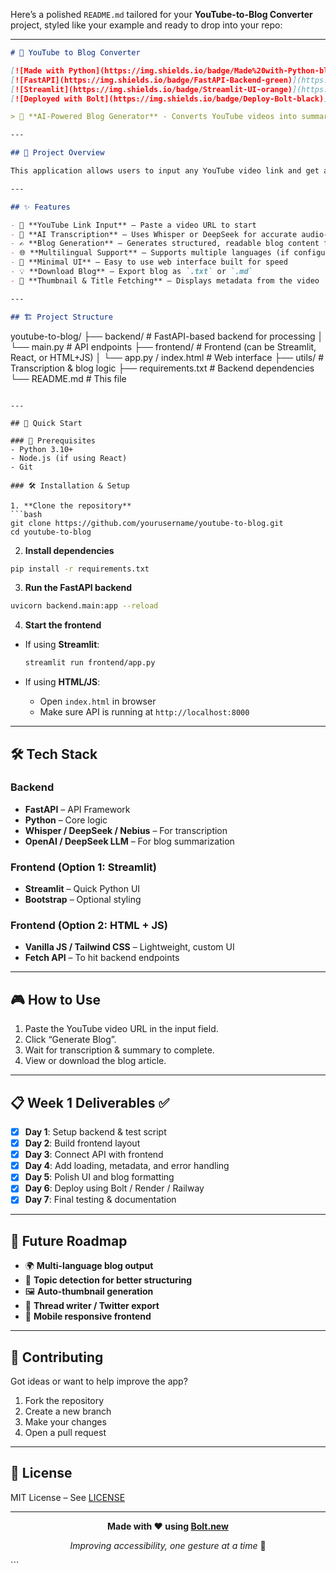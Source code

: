 Here’s a polished `README.md` tailored for your **YouTube-to-Blog Converter** project, styled like your example and ready to drop into your repo:

---

```markdown
# 📝 YouTube to Blog Converter

[![Made with Python](https://img.shields.io/badge/Made%20with-Python-blue)](https://python.org)
[![FastAPI](https://img.shields.io/badge/FastAPI-Backend-green)](https://fastapi.tiangolo.com/)
[![Streamlit](https://img.shields.io/badge/Streamlit-UI-orange)](https://streamlit.io/)
[![Deployed with Bolt](https://img.shields.io/badge/Deploy-Bolt-black)](https://bolt.new)

> 🚀 **AI-Powered Blog Generator** - Converts YouTube videos into summarized blog posts using AI transcription and NLP.

---

## 🎯 Project Overview

This application allows users to input any YouTube video link and get a readable, summarized blog version of the video. It uses AI models for transcription and summarization, making it easier to repurpose video content into articles.

---

## ✨ Features

- 🔗 **YouTube Link Input** – Paste a video URL to start
- 🧠 **AI Transcription** – Uses Whisper or DeepSeek for accurate audio-to-text
- ✍️ **Blog Generation** – Generates structured, readable blog content from video speech
- 🌐 **Multilingual Support** – Supports multiple languages (if configured)
- 🎨 **Minimal UI** – Easy to use web interface built for speed
- 💡 **Download Blog** – Export blog as `.txt` or `.md`
- 📸 **Thumbnail & Title Fetching** – Displays metadata from the video

---

## 🏗️ Project Structure

```

youtube-to-blog/
├── backend/                # FastAPI-based backend for processing
│   └── main.py            # API endpoints
├── frontend/               # Frontend (can be Streamlit, React, or HTML+JS)
│   └── app.py / index.html # Web interface
├── utils/                 # Transcription & blog logic
├── requirements.txt       # Backend dependencies
└── README.md              # This file

````

---

## 🚀 Quick Start

### 🔧 Prerequisites
- Python 3.10+
- Node.js (if using React)
- Git

### 🛠️ Installation & Setup

1. **Clone the repository**
```bash
git clone https://github.com/yourusername/youtube-to-blog.git
cd youtube-to-blog
````

2. **Install dependencies**

```bash
pip install -r requirements.txt
```

3. **Run the FastAPI backend**

```bash
uvicorn backend.main:app --reload
```

4. **Start the frontend**

* If using **Streamlit**:

  ```bash
  streamlit run frontend/app.py
  ```
* If using **HTML/JS**:

  * Open `index.html` in browser
  * Make sure API is running at `http://localhost:8000`

---

## 🛠️ Tech Stack

### Backend

* **FastAPI** – API Framework
* **Python** – Core logic
* **Whisper / DeepSeek / Nebius** – For transcription
* **OpenAI / DeepSeek LLM** – For blog summarization

### Frontend (Option 1: Streamlit)

* **Streamlit** – Quick Python UI
* **Bootstrap** – Optional styling

### Frontend (Option 2: HTML + JS)

* **Vanilla JS / Tailwind CSS** – Lightweight, custom UI
* **Fetch API** – To hit backend endpoints

---

## 🎮 How to Use

1. Paste the YouTube video URL in the input field.
2. Click “Generate Blog”.
3. Wait for transcription & summary to complete.
4. View or download the blog article.

---

## 📋 Week 1 Deliverables ✅

* [x] **Day 1**: Setup backend & test script
* [x] **Day 2**: Build frontend layout
* [x] **Day 3**: Connect API with frontend
* [x] **Day 4**: Add loading, metadata, and error handling
* [x] **Day 5**: Polish UI and blog formatting
* [x] **Day 6**: Deploy using Bolt / Render / Railway
* [x] **Day 7**: Final testing & documentation

---

## 🔮 Future Roadmap

* 🌍 **Multi-language blog output**
* 🧠 **Topic detection for better structuring**
* 🖼️ **Auto-thumbnail generation**
* 🧵 **Thread writer / Twitter export**
* 📱 **Mobile responsive frontend**

---

## 🤝 Contributing

Got ideas or want to help improve the app?

1. Fork the repository
2. Create a new branch
3. Make your changes
4. Open a pull request

---

## 📄 License

MIT License – See [LICENSE](LICENSE)

---

<div align="center">

**Made with ❤️ using [Bolt.new](https://bolt.new)**

*Improving accessibility, one gesture at a time* 🤟

</div> 
```
